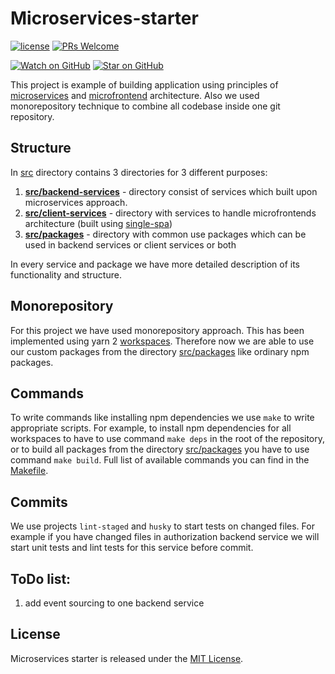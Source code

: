 # Microservices-starter

[![license](https://img.shields.io/github/license/mashape/apistatus.svg?style=flat-square)](LICENSE)
[![PRs Welcome](https://img.shields.io/badge/PRs-welcome-brightgreen.svg?style=flat-square)](http://makeapullrequest.com)

[![Watch on GitHub](https://img.shields.io/github/watchers/ezhivitsa/microservices-starter.svg?style=social&label=Watch)](https://github.com/ezhivitsa/color-picker/watchers)
[![Star on GitHub](https://img.shields.io/github/stars/ezhivitsa/microservices-starter.svg?style=social&label=Stars)](https://github.com/ezhivitsa/color-picker/stargazers)

This project is example of building application using principles of [microservices](https://microservices.io/) and [microfrontend](https://micro-frontends.org/) architecture. Also we used monorepository technique to combine all codebase inside one git repository.

## Structure

In [src](./src) directory contains 3 directories for 3 different purposes:
1. **[src/backend-services](./src/backend-services)** - directory consist of services which built upon microservices approach.
2. **[src/client-services](./src/client-services)** - directory with services to handle microfrontends architecture (built using [single-spa](https://single-spa.js.org/))
3. **[src/packages](./src/packages)** - directory with common use packages which can be used in backend services or client services or both

In every service and package we have more detailed description of its functionality and structure.

## Monorepository

For this project we have used monorepository approach. This has been implemented using yarn 2 [workspaces](https://yarnpkg.com/features/workspaces). Therefore now we are able to use our custom packages from the directory [src/packages](./src/packages) like ordinary npm packages.

## Commands

To write commands like installing npm dependencies we use `make` to write appropriate scripts. For example, to install npm dependencies for all workspaces to have to use command `make deps` in the root of the repository, or to build all packages from the directory [src/packages](./src/packages) you have to use command `make build`. Full list of available commands you can find in the [Makefile](./Makefile).

## Commits

We use projects `lint-staged` and `husky` to start tests on changed files. For example if you have changed files in authorization backend service we will start unit tests and lint tests for this service before commit.

## ToDo list:
1) add event sourcing to one backend service

## License

Microservices starter is released under the [MIT License](LICENSE).
